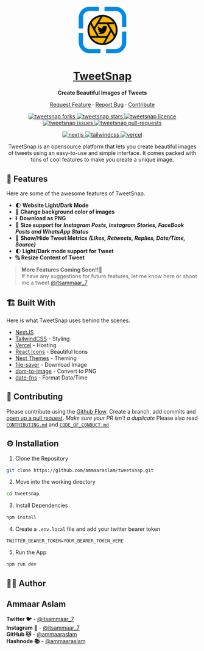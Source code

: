 <p align="center">
  <a href="https://tweetsnap.vercel.app/" target="blank">
    <img alt="TweetSnap" src="public/LogoDark.svg" width="125" />
  </a>
</p>
<h1 align="center">
  <a href="https://tweetsnap.vercel.app" target="blank"><strong>TweetSnap</strong></a>
</h1>

<p align="center">
  <strong>Create Beautiful Images of Tweets</strong>
</p>

<p align="center">
  <a href="https://github.com/ammaaraslam/tweetsnap/issues/new?assignees=&labels=&template=feature_request.md&title=" target="blank">Request Feature</a> 
  ·
  <a href="https://github.com/ammaaraslam/tweetsnap/issues/new?assignees=&labels=&template=bug_report.md&title=" target="blank">Report Bug</a> 
  ·
  <a href="https://github.com/ammaaraslam/tweetsnap" target="blank">Contribute</a>
</p>


<p align="center">
<a href="https://github.com/ammaaraslam/tweetsnap/fork" target="blank">
<img src="https://img.shields.io/github/forks/ammaaraslam/tweetsnap?style=for-the-badge" alt="tweetsnap forks"/>
</a>
<a href="https://github.com/ammaaraslam/tweetsnap/stargazers" target="blank">
<img src="https://img.shields.io/github/stars/ammaaraslam/tweetsnap?style=for-the-badge" alt="tweetsnap stars"/>
</a>
<a href="https://github.com/ammaaraslam/tweetsnap/blob/main/LICENSE" target="blank">
<img src="https://img.shields.io/github/license/ammaaraslam/tweetsnap?style=for-the-badge" alt="tweetsnap licence" />
</a>
<a href="https://github.com/ammaaraslam/tweetsnap/issues" target="blank">
<img src="https://img.shields.io/github/issues/ammaaraslam/tweetsnap?style=for-the-badge" alt="tweetsnap issues"/>
</a>
<a href="https://github.com/ammaaraslam/tweetsnap/pulls" target="blank">
<img src="https://img.shields.io/github/issues-pr/ammaaraslam/tweetsnap?style=for-the-badge" alt="tweetsnap pull-requests"/>
</a>

</p>


<p align="center">

</p>

<p align="center">
<a href="https://nextjs.org/" target="blank">
<img src="https://img.shields.io/badge/Next-black?style=for-the-badge&logo=next.js&logoColor=white" alt="nextjs" />
</a>
<a href="https://tailwindcss.com/" target="blank">
<img src="https://img.shields.io/badge/tailwindcss-%2338B2AC.svg?style=for-the-badge&logo=tailwind-css&logoColor=white" alt="tailwindcss" />
</a>
<a href="https://vercel.com/" target="blank">
<img src="https://img.shields.io/badge/Vercel-black?style=for-the-badge&logo=vercel&logoColor=white" alt="vercel" />
</a>


<p align="center">
TweetSnap is an opensource platform that lets you create beautiful images of tweets using an easy-to-use and simple interface. It comes packed with tons of cool features to make you create a unique image.
</p>

## 🧐 **Features**

Here are some of the awesome features of TweetSnap.
- 🌓 **Website Light/Dark Mode**
- 🎨 **Change background color of images**
-  ⏬ **Download as PNG**
- 📱 **Size support for** ***Instagram Posts, Instagram Stories, FaceBook Posts and WhatsApp Status***
- 🌱 **Show/Hide Tweet Metrics** ***(Likes, Retweets, Replies, Date/Time, Source)***
- 🌓 **Light/Dark mode support for Tweet**
- 🔠 **Resize Content of Tweet**
  
> **More Features Coming Soon!!🚀**<br>
> If have any suggestions for future features, let me know here or shoot me a tweet [@itsammaar_7](https://twitter.com/itsammaar_7)

## 🏗 **Built With**

Here is what TweetSnap uses behind the scenes.

- [NextJS](https://nextjs.org/)
- [TailwindCSS](https://tailwindcss.com/) - Styling
- [Vercel](https://vercel.com/) - Hosting
- [React Icons](https://react-icons.github.io/react-icons) - Beautiful Icons
- [Next Themes](https://github.com/pacocoursey/next-themes) - Theming
- [file-saver](https://github.com/eligrey/FileSaver.js) - Download Image
- [dom-to-image](https://github.com/tsayen/dom-to-image) - Convert to PNG
- [date-fns](https://date-fns.org/) - Format Data/Time



## 🏢 **Contributing**
Please contribute using the [Github Flow](https://guides.github.com/introduction/flow). Create a branch, add commits and [open up a pull request](https://github.com/ammaaraslam/tweetsnap/compare). *Make sure your PR isn't a duplicate*
Please also read [`CONTRIBUTING.md`](https://github.com/ammaaraslam/tweetsnap/blob/main/CODE_OF_CONDUCT.md) and [`CODE_OF_CONDUCT.md`](https://github.com/ammaaraslam/tweetsnap/blob/main/CODE_OF_CONDUCT.md)

## ⚙ **Installation**
1. Clone the Repository
```sh
git clone https://github.com/ammaaraslam/tweetsnap.git
```
2. Move into the working directory
```sh
cd tweetsnap
```
3. Install Dependencies
```sh
npm install
```
4. Create a `.env.local` file and add your twitter bearer token
```
TWITTER_BEARER_TOKEN=YOUR_BEARER_TOKEN_HERE
```
5. Run the App
```sh
npm run dev
```

## 👨‍💻 **Author**
<strong><h2>Ammaar Aslam</h2></strong>
<p>
<strong>Twitter 🐦</strong> - <a href="https://twitter.com/itsammaar_7" target="_blank">@itsammaar_7</a> <br>
<strong>Instagram 📸</strong> - <a href="https://www.instagram.com/its.ammaar_7" target="_blank">@itsammaar_7</a> <br>
<strong>GitHub 🐱</strong> - <a href="https://github.com/ammaaraslam" target="_blank">@ammaaraslam</a> <br>
<strong>Hashnode 📚</strong> - <a href="https://hashnode.com/@ammaaraslam" target="_blank">@ammaaraslam</a> <br>
</p>
